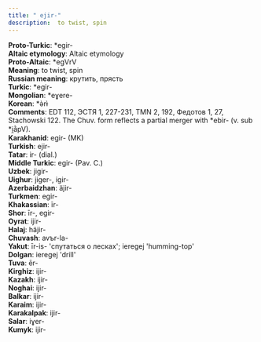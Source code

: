 ```yaml
---
title: " ejir-"
description:  to twist, spin
---
```


<strong>Proto-Turkic</strong>:  *egir-<br>
<strong>Altaic etymology</strong>:  Altaic etymology<br>
<strong> Proto-Altaic</strong>:  *egVrV<br>
<strong>Meaning</strong>:  to twist, spin<br>
<strong>Russian meaning</strong>:  крутить, прясть<br>
<strong>Turkic</strong>:  *egir-<br>
<strong>Mongolian</strong>:  *eɣere-<br>
<strong>Korean</strong>:  *ǝ̀rɨ̀<br>
<strong>Comments</strong>:  EDT 112, ЭСТЯ 1, 227-231, TMN 2, 192, Федотов 1, 27, Stachowski 122. The Chuv. form reflects a partial merger with *ebir- (v. sub *i̯ằpV).<br>
<strong>Karakhanid</strong>:  egir- (MK)<br>
<strong>Turkish</strong>:  ejir-<br>
<strong>Tatar</strong>:  ir- (dial.)<br>
<strong>Middle Turkic</strong>:  egir- (Pav. C.)<br>
<strong>Uzbek</strong>:  jigir-<br>
<strong>Uighur</strong>:  jiger-, igir-<br>
<strong>Azerbaidzhan</strong>:  äjir-<br>
<strong>Turkmen</strong>:  egir-<br>
<strong>Khakassian</strong>:  īr-<br>
<strong>Shor</strong>:  īr-, egir-<br>
<strong>Oyrat</strong>:  ijir-<br>
<strong>Halaj</strong>:  häjir-<br>
<strong>Chuvash</strong>:  avъr-la-<br>
<strong>Yakut</strong>:  īr-is- 'спутаться о лесках'; ieregej 'humming-top'<br>
<strong>Dolgan</strong>:  ieregej 'drill'<br>
<strong>Tuva</strong>:  ēr-<br>
<strong>Kirghiz</strong>:  ijir-<br>
<strong>Kazakh</strong>:  ijir-<br>
<strong>Noghai</strong>:  ijir-<br>
<strong>Balkar</strong>:  ijir-<br>
<strong>Karaim</strong>:  ijir-<br>
<strong>Karakalpak</strong>:  ijir-<br>
<strong>Salar</strong>:  iɣer-<br>
<strong>Kumyk</strong>:  ijir-<br>


